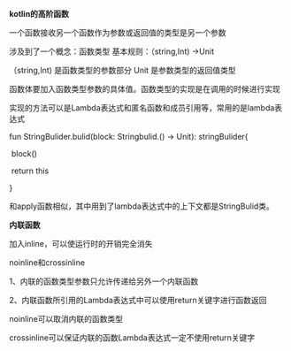 **kotlin的高阶函数**

一个函数接收另一个函数作为参数或返回值的类型是另一个参数

涉及到了一个概念：函数类型    基本规则：（string,Int) ->Unit       

（string,Int) 是函数类型的参数部分           Unit 是参数类型的返回值类型

函数体要加入函数类型参数的具体值。函数类型的实现是在调用的时候进行实现

实现的方法可以是Lambda表达式和匿名函数和成员引用等，常用的是lambda表达式



fun StringBulider.bulid(block: Stringbulid.() -> Unit): stringBulider{

​     block()

​     return this

}

和apply函数相似，其中用到了lambda表达式中的上下文都是StringBulid类。

**内联函数**

加入inline，可以使运行时的开销完全消失



noinline和crossinline

1、内联的函数类型参数只允许传递给另外一个内联函数

2、内联函数所引用的Lambda表达式中可以使用return关键字进行函数返回

noinline可以取消内联的函数类型

crossinline可以保证内联的函数Lambda表达式一定不使用return关键字